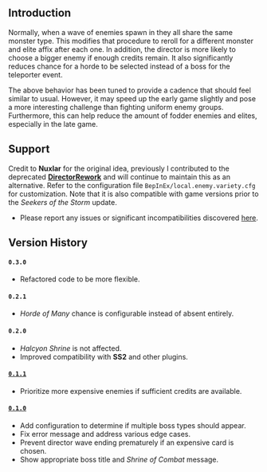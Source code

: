 ## Introduction

Normally, when a wave of enemies spawn in they all share the same monster type. This modifies that procedure to reroll for a different monster and elite affix after each one. In addition, the director is more likely to choose a bigger enemy if enough credits remain. It also significantly reduces chance for a horde to be selected instead of a boss for the teleporter event.

The above behavior has been tuned to provide a cadence that should feel similar to usual. However, it may speed up the early game slightly and pose a more interesting challenge than fighting uniform enemy groups. Furthermore, this can help reduce the amount of fodder enemies and elites, especially in the late game.

## Support

Credit to **Nuxlar** for the original idea, previously I contributed to the deprecated [**DirectorRework**](https://thunderstore.io/package/Nuxlar/DirectorRework/1.1.1) and will continue to maintain this as an alternative. Refer to the configuration file `BepInEx/local.enemy.variety.cfg` for customization. Note that it is also compatible with game versions prior to the *Seekers of the Storm* update.

- Please report any issues or significant incompatibilities discovered [here](https://github.com/6thmoon/EnemyVariety/issues).

## Version History

#### `0.3.0`
- Refactored code to be more flexible.

#### `0.2.1`
- *Horde of Many* chance is configurable instead of absent entirely.

#### `0.2.0`
- *Halcyon Shrine* is not affected.
- Improved compatibility with **SS2** and other plugins.

#### [<ins>`0.1.1`</ins>](https://thunderstore.io/package/download/Nuxlar/DirectorRework/1.1.1/)
- Prioritize more expensive enemies if sufficient credits are available.

#### [<ins>`0.1.0`</ins>](https://thunderstore.io/package/download/Nuxlar/DirectorRework/1.1.0/)
- Add configuration to determine if multiple boss types should appear.
- Fix error message and address various edge cases.
- Prevent director wave ending prematurely if an expensive card is chosen.
- Show appropriate boss title and *Shrine of Combat* message.
